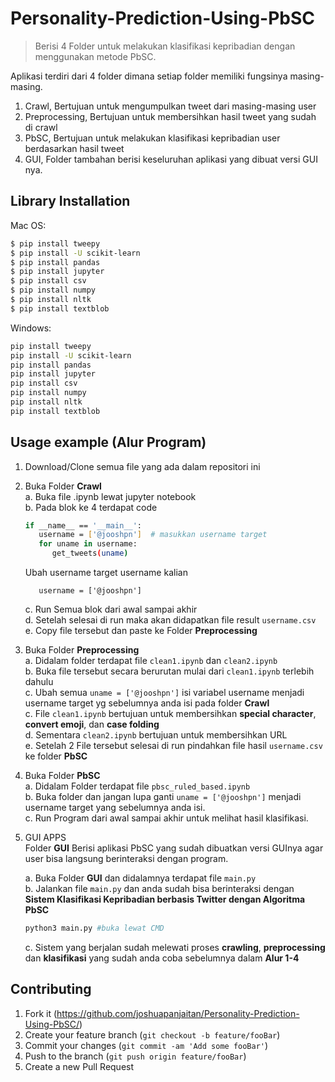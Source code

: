 # Personality-Prediction-Using-PbSC

> Berisi 4 Folder untuk melakukan klasifikasi kepribadian dengan menggunakan metode PbSC.

Aplikasi terdiri dari 4 folder dimana setiap folder memiliki fungsinya masing-masing.
1. Crawl, Bertujuan untuk mengumpulkan tweet dari masing-masing user
2. Preprocessing, Bertujuan untuk membersihkan hasil tweet yang sudah di crawl
3. PbSC, Bertujuan untuk melakukan klasifikasi kepribadian user berdasarkan hasil tweet
4. GUI, Folder tambahan berisi keseluruhan aplikasi yang dibuat versi GUI nya.

## Library Installation

Mac OS:

```sh
$ pip install tweepy
$ pip install -U scikit-learn
$ pip install pandas
$ pip install jupyter
$ pip install csv
$ pip install numpy
$ pip install nltk
$ pip install textblob
```

Windows:

```sh
pip install tweepy
pip install -U scikit-learn
pip install pandas
pip install jupyter
pip install csv
pip install numpy
pip install nltk
pip install textblob
```

## Usage example (Alur Program)

1. Download/Clone semua file yang ada dalam repositori ini  

2. Buka Folder __Crawl__  
   a. Buka file .ipynb lewat jupyter notebook  
   b. Pada blok ke 4 terdapat code  
   ```sh
   if __name__ == '__main__':
      username = ['@jooshpn']  # masukkan username target
      for uname in username:
         get_tweets(uname)
   ```
   Ubah username target username kalian    
   ```
      username = ['@jooshpn'] 
   ``` 
   c. Run Semua blok dari awal sampai akhir  
   d. Setelah selesai di run maka akan didapatkan file result ```username.csv```  
   e. Copy file tersebut dan paste ke Folder __Preprocessing__  
   
3. Buka Folder __Preprocessing__  
   a. Didalam folder terdapat file ```clean1.ipynb``` dan ```clean2.ipynb```  
   b. Buka file tersebut secara berurutan mulai dari ```clean1.ipynb``` terlebih dahulu   
   c. Ubah semua ```uname = ['@jooshpn']``` isi variabel username menjadi username target yg sebelumnya anda isi pada folder __Crawl__   
   c. File ```clean1.ipynb``` bertujuan untuk membersihkan __special character__, __convert emoji__, dan __case folding__  
   d. Sementara ```clean2.ipynb``` bertujuan untuk membersihkan URL  
   e. Setelah 2 File tersebut selesai di run pindahkan file hasil ```username.csv``` ke folder __PbSC__  
   
4. Buka Folder __PbSC__  
   a. Didalam Folder terdapat file ```pbsc_ruled_based.ipynb```  
   b. Buka folder dan jangan lupa ganti ```uname = ['@jooshpn']``` menjadi username target yang sebelumnya anda isi.  
   c. Run Program dari awal sampai akhir untuk melihat hasil klasifikasi.  
   
5. GUI APPS  
   Folder __GUI__ Berisi aplikasi PbSC yang sudah dibuatkan versi GUInya agar user bisa langsung berinteraksi dengan program.  
   
   a. Buka Folder __GUI__ dan didalamnya terdapat file ```main.py```  
   b. Jalankan file ```main.py``` dan anda sudah bisa berinteraksi dengan __Sistem Klasifikasi Kepribadian berbasis Twitter dengan Algoritma PbSC__    
      ```sh
      python3 main.py #buka lewat CMD
      ```
   c. Sistem yang berjalan sudah melewati proses __crawling__, __preprocessing__ dan __klasifikasi__ yang sudah anda coba sebelumnya dalam __Alur 1-4__
   
   
## Contributing

1. Fork it (<https://github.com/joshuapanjaitan/Personality-Prediction-Using-PbSC/>)
2. Create your feature branch (`git checkout -b feature/fooBar`)
3. Commit your changes (`git commit -am 'Add some fooBar'`)
4. Push to the branch (`git push origin feature/fooBar`)
5. Create a new Pull Request


